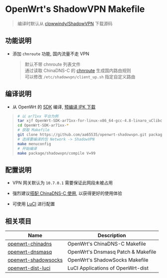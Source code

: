 OpenWrt's ShadowVPN Makefile
===

 > 编译时默认从 [clowwindy/ShadowVPN][1] 下载源码

功能说明
---

 - 添加 `chnroute` 功能, 国内流量不走 VPN

   > 默认不带 chnroute 列表文件  
   > 通过读取 ChinaDNS-C 的 [chnroute][3] 生成国内路由规则  
   > 可以修改 `/etc/shadowvpn/client_up.sh` 指定自定义路由  

编译说明
---

 - 从 OpenWrt 的 [SDK][S] 编译, [预编译 IPK 下载][2]

 > ```bash
 > # 以 ar71xx 平台为例
 > tar xjf OpenWrt-SDK-ar71xx-for-linux-x86_64-gcc-4.8-linaro_uClibc-0.9.33.2.tar.bz2
 > cd OpenWrt-SDK-ar71xx-*
 > # 获取 Makefile
 > git clone https://github.com/aa65535/openwrt-shadowvpn.git package/shadowvpn
 > # 选择要编译的包 Network -> ShadowVPN
 > make menuconfig
 > # 开始编译
 > make package/shadowvpn/compile V=99
 > ```

配置说明
---

 - VPN 网关默认为 `10.7.0.1` 需要保证此网段未被占用  

 - 强烈建议[搭配 ChinaDNS-C 使用][8], 以获得更好的使用体验  

 - 可使用 [LuCI][L] 进行配置  

相关项目
---

 Name                     | Description
 -------------------------|-----------------------------------
 [openwrt-chinadns][5]    | OpenWrt's ChinaDNS-C Makefile
 [openwrt-dnsmasq][6]     | OpenWrt's Dnsmasq Patch & Makefile
 [openwrt-shadowsocks][7] | OpenWrt's ShadowSocks Makefile
 [openwrt-dist-luci][L]   | LuCI Applications of OpenWrt-dist


  [1]: https://github.com/clowwindy/ShadowVPN
  [2]: https://sourceforge.net/projects/openwrt-dist/files/shadowvpn/
  [3]: https://github.com/aa65535/openwrt-chinadns/blob/master/files/chinadns.route
  [5]: https://github.com/aa65535/openwrt-chinadns
  [6]: https://github.com/aa65535/openwrt-dnsmasq
  [7]: https://github.com/aa65535/openwrt-shadowsocks
  [8]: https://sourceforge.net/p/openwrt-dist/wiki/Plan6/
  [S]: http://downloads.openwrt.org/snapshots/trunk/
  [L]: https://github.com/aa65535/openwrt-dist-luci
